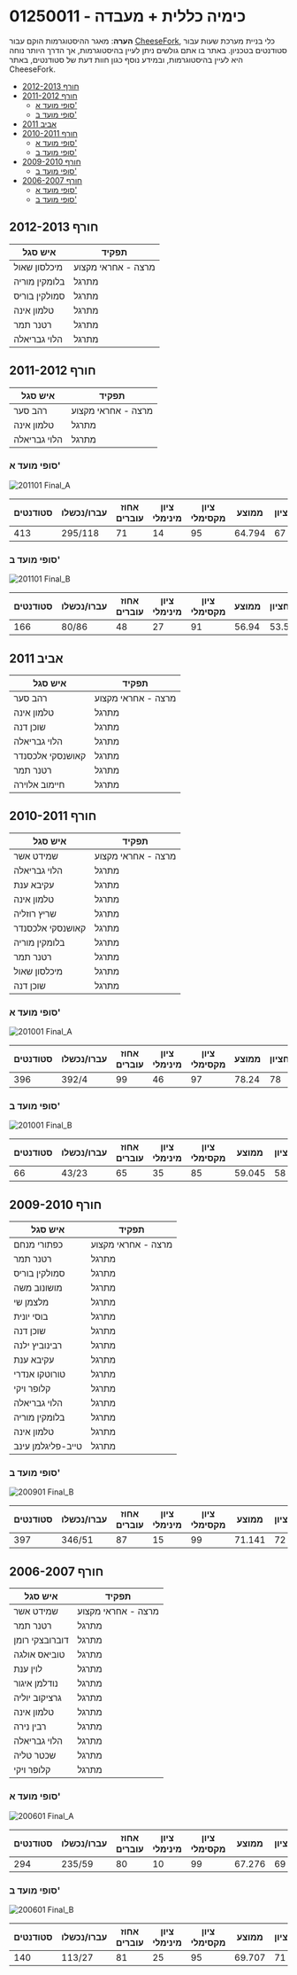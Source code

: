 # 01250011 - כימיה כללית + מעבדה

**הערה**: מאגר ההיסטוגרמות הוקם עבור [CheeseFork](https://cheesefork.cf/), כלי בניית מערכת שעות עבור סטודנטים בטכניון. באתר בו אתם גולשים ניתן לעיין בהיסטוגרמות, אך הדרך היותר נוחה היא לעיין בהיסטוגרמות, ובמידע נוסף כגון חוות דעת של סטודנטים, באתר CheeseFork.

* [חורף 2012-2013](#201201)
* [חורף 2011-2012](#201101)
  * [סופי מועד א'](#201101-Final_A)
  * [סופי מועד ב'](#201101-Final_B)
* [אביב 2011](#201002)
* [חורף 2010-2011](#201001)
  * [סופי מועד א'](#201001-Final_A)
  * [סופי מועד ב'](#201001-Final_B)
* [חורף 2009-2010](#200901)
  * [סופי מועד ב'](#200901-Final_B)
* [חורף 2006-2007](#200601)
  * [סופי מועד א'](#200601-Final_A)
  * [סופי מועד ב'](#200601-Final_B)

<h2 id="201201">חורף 2012-2013</h2>

| איש סגל | תפקיד |
| ---- | ---- |
| מיכלסון שאול | מרצה - אחראי מקצוע |
| בלומקין מוריה | מתרגל |
| סמולקין בוריס | מתרגל |
| טלמון אינה | מתרגל |
| רטנר תמר | מתרגל |
| הלוי גבריאלה | מתרגל |

<h2 id="201101">חורף 2011-2012</h2>

| איש סגל | תפקיד |
| ---- | ---- |
| רהב סער | מרצה - אחראי מקצוע |
| טלמון אינה | מתרגל |
| הלוי גבריאלה | מתרגל |

<h3 id="201101-Final_A">סופי מועד א'</h3>

![201101 Final_A](201101/Final_A.png)

| סטודנטים | עברו/נכשלו | אחוז עוברים | ציון מינימלי | ציון מקסימלי | ממוצע | חציון |
| ---- | ---- | ---- | ---- | ---- | ---- | ---- |
| 413 | 295/118 | 71 | 14 | 95 | 64.794 | 67 |

<h3 id="201101-Final_B">סופי מועד ב'</h3>

![201101 Final_B](201101/Final_B.png)

| סטודנטים | עברו/נכשלו | אחוז עוברים | ציון מינימלי | ציון מקסימלי | ממוצע | חציון |
| ---- | ---- | ---- | ---- | ---- | ---- | ---- |
| 166 | 80/86 | 48 | 27 | 91 | 56.94 | 53.5 |

<h2 id="201002">אביב 2011</h2>

| איש סגל | תפקיד |
| ---- | ---- |
| רהב סער | מרצה - אחראי מקצוע |
| טלמון אינה | מתרגל |
| שוכן דנה | מתרגל |
| הלוי גבריאלה | מתרגל |
| קאושנסקי אלכסנדר | מתרגל |
| רטנר תמר | מתרגל |
| חיימוב אלוירה | מתרגל |

<h2 id="201001">חורף 2010-2011</h2>

| איש סגל | תפקיד |
| ---- | ---- |
| שמידט אשר | מרצה - אחראי מקצוע |
| הלוי גבריאלה | מתרגל |
| עקיבא ענת | מתרגל |
| טלמון אינה | מתרגל |
| שריץ רוזליה | מתרגל |
| קאושנסקי אלכסנדר | מתרגל |
| בלומקין מוריה | מתרגל |
| רטנר תמר | מתרגל |
| מיכלסון שאול | מתרגל |
| שוכן דנה | מתרגל |

<h3 id="201001-Final_A">סופי מועד א'</h3>

![201001 Final_A](201001/Final_A.png)

| סטודנטים | עברו/נכשלו | אחוז עוברים | ציון מינימלי | ציון מקסימלי | ממוצע | חציון |
| ---- | ---- | ---- | ---- | ---- | ---- | ---- |
| 396 | 392/4 | 99 | 46 | 97 | 78.24 | 78 |

<h3 id="201001-Final_B">סופי מועד ב'</h3>

![201001 Final_B](201001/Final_B.png)

| סטודנטים | עברו/נכשלו | אחוז עוברים | ציון מינימלי | ציון מקסימלי | ממוצע | חציון |
| ---- | ---- | ---- | ---- | ---- | ---- | ---- |
| 66 | 43/23 | 65 | 35 | 85 | 59.045 | 58 |

<h2 id="200901">חורף 2009-2010</h2>

| איש סגל | תפקיד |
| ---- | ---- |
| כפתורי מנחם | מרצה - אחראי מקצוע |
| רטנר תמר | מתרגל |
| סמולקין בוריס | מתרגל |
| מושונוב משה | מתרגל |
| מלצמן שי | מתרגל |
| בוסי יונית | מתרגל |
| שוכן דנה | מתרגל |
| רבינוביץ ילנה | מתרגל |
| עקיבא ענת | מתרגל |
| טורוטקו אנדרי | מתרגל |
| קלופר ויקי | מתרגל |
| הלוי גבריאלה | מתרגל |
| בלומקין מוריה | מתרגל |
| טלמון אינה | מתרגל |
| טייב-פליגלמן עינב | מתרגל |

<h3 id="200901-Final_B">סופי מועד ב'</h3>

![200901 Final_B](200901/Final_B.png)

| סטודנטים | עברו/נכשלו | אחוז עוברים | ציון מינימלי | ציון מקסימלי | ממוצע | חציון |
| ---- | ---- | ---- | ---- | ---- | ---- | ---- |
| 397 | 346/51 | 87 | 15 | 99 | 71.141 | 72 |

<h2 id="200601">חורף 2006-2007</h2>

| איש סגל | תפקיד |
| ---- | ---- |
| שמידט אשר | מרצה - אחראי מקצוע |
| רטנר תמר | מתרגל |
| דוברובצקי רומן | מתרגל |
| טוביאס אולגה | מתרגל |
| לוין ענת | מתרגל |
| נודלמן איגור | מתרגל |
| גרציקוב יוליה | מתרגל |
| טלמון אינה | מתרגל |
| רבין נירה | מתרגל |
| הלוי גבריאלה | מתרגל |
| שכטר טליה | מתרגל |
| קלופר ויקי | מתרגל |

<h3 id="200601-Final_A">סופי מועד א'</h3>

![200601 Final_A](200601/Final_A.png)

| סטודנטים | עברו/נכשלו | אחוז עוברים | ציון מינימלי | ציון מקסימלי | ממוצע | חציון |
| ---- | ---- | ---- | ---- | ---- | ---- | ---- |
| 294 | 235/59 | 80 | 10 | 99 | 67.276 | 69 |

<h3 id="200601-Final_B">סופי מועד ב'</h3>

![200601 Final_B](200601/Final_B.png)

| סטודנטים | עברו/נכשלו | אחוז עוברים | ציון מינימלי | ציון מקסימלי | ממוצע | חציון |
| ---- | ---- | ---- | ---- | ---- | ---- | ---- |
| 140 | 113/27 | 81 | 25 | 95 | 69.707 | 71 |

